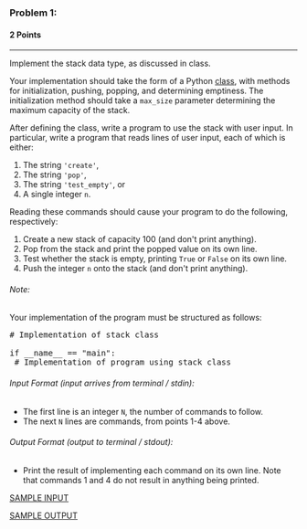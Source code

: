 ### Problem 1:
#### 2 Points

---
Implement the stack data type, as discussed in class. 

Your implementation should take the form of a Python [class](https://www.w3schools.com/python/python_classes.asp), with methods for initialization, pushing, popping, and determining emptiness. The initialization method should take a <code>max_size</code> parameter determining the maximum capacity of the stack. 

After defining the class, write a program to use the stack with user input. In particular, write a program that reads lines of user input, each of which is either:
1. The string <code>'create'</code>,
2. The string <code>'pop'</code>, 
3. The string <code>'test_empty'</code>, or 
4. A single integer <code>n</code>. 

Reading these commands should cause your program to do the following, respectively: 
1. Create a new stack of capacity 100 (and don't print anything).
2. Pop from the stack and print the popped value on its own line. 
3. Test whether the stack is empty, printing <code>True</code> or <code>False</code> on its own line. 
4. Push the integer <code>n</code> onto the stack (and don't print anything).

###### Note:

Your implementation of the program must be structured as follows: 

<pre class="brush: python">
# Implementation of stack class
 
if __name__ == "main":
 # Implementation of program using stack class
</pre> 


###### Input Format (input arrives from terminal / stdin):

- The first line is an integer <code>N</code>, the number of commands to follow. 
- The next <code>N</code> lines are commands, from points 1-4 above.

###### Output Format (output to terminal / stdout):

- Print the result of implementing each command on its own line. Note that commands 1 and 4 do not result in anything being printed. 

[SAMPLE INPUT](input.txt)

[SAMPLE OUTPUT](output.txt)
